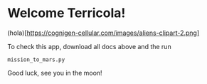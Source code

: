 # Welcome Terricola! 
(hola)[https://cognigen-cellular.com/images/aliens-clipart-2.png]

To check this app, download all docs above and the run 

```
mission_to_mars.py
```

Good luck, see you in the moon! 
